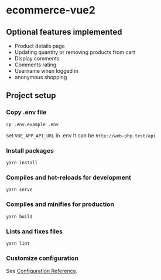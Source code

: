 # ecommerce-vue2
##  Optional features implemented

- Product details page
- Updating quantity or removing products from cart
- Display comments
- Comments rating
- Username when logged in
- anonymous shopping


## Project setup
### Copy  .env file
```
cp .env.example .env
```
set `VUE_APP_API_URL` in .env 
It can be `http://web-php.test/api`

### Install packages
```
yarn install
```

### Compiles and hot-reloads for development
```
yarn serve
```

### Compiles and minifies for production
```
yarn build
```

### Lints and fixes files
```
yarn lint
```

### Customize configuration
See [Configuration Reference](https://cli.vuejs.org/config/).


